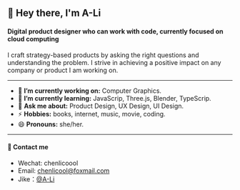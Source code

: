 
<h2 align="left"> 👋  Hey there, I'm A-Li </h2>

<h4 align="left"> Digital product designer who can work with code, currently focused on cloud computing  </h4>
I craft strategy-based products by asking the right questions and understanding the problem. I strive in achieving a positive impact on any company or product I am working on.

---

<!-- credits for gif https://gph.is/g/ZWg5jr7 -->
<!--
<img align="right" height="150" width="210" src="data.gif">
- 👯 **I’m looking to collaborate on:** data science projects/competitions
-->


- 🔭 **I’m currently working on:** Computer Graphics.
- 🌱 **I’m currently learning:** JavaScrip, Three.js, Blender, TypeScrip.
- 💬 **Ask me about:** Product Design, UX Design, UI Design.
- ⚡ **Hobbies:** books, internet, music, movie, coding.
- 😄 **Pronouns:** she/her.

---
<h4 align="left">💁 Contact me</h4>

- Wechat: chenlicoool
- Email: chenlicool@foxmail.com
- Jike：<a href="https://web.okjike.com/u/8ff9c142-e256-497e-a69d-c43e21b012b3">@A-Li</a>
